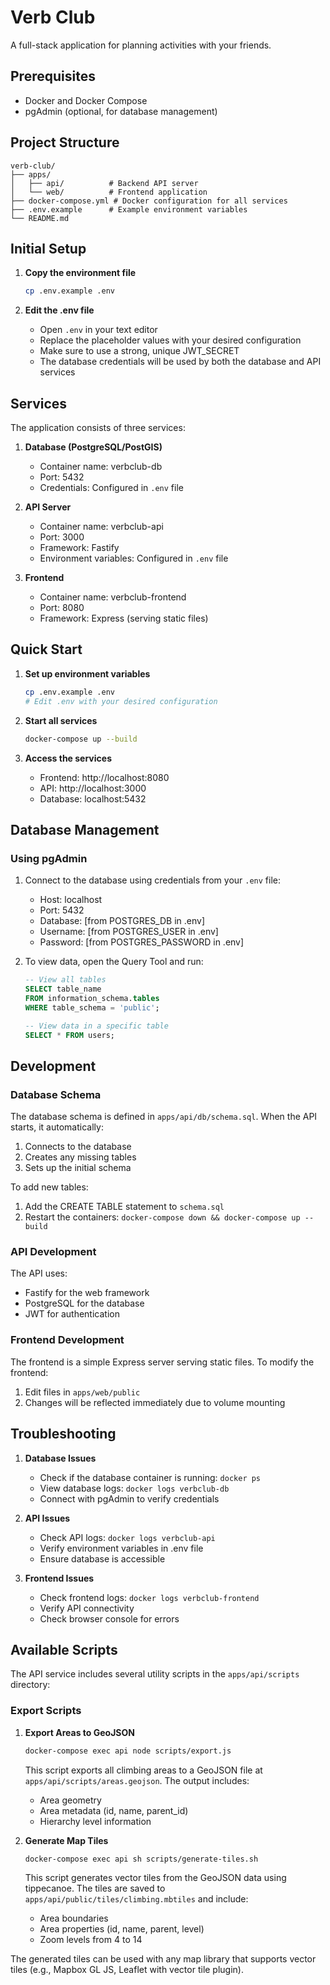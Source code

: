 # Verb Club

A full-stack application for planning activities with your friends.

## Prerequisites

- Docker and Docker Compose
- pgAdmin (optional, for database management)

## Project Structure

```
verb-club/
├── apps/
│   ├── api/          # Backend API server
│   └── web/          # Frontend application
├── docker-compose.yml # Docker configuration for all services
├── .env.example      # Example environment variables
└── README.md
```

## Initial Setup

1. **Copy the environment file**
   ```bash
   cp .env.example .env
   ```

2. **Edit the .env file**
   - Open `.env` in your text editor
   - Replace the placeholder values with your desired configuration
   - Make sure to use a strong, unique JWT_SECRET
   - The database credentials will be used by both the database and API services

## Services

The application consists of three services:

1. **Database (PostgreSQL/PostGIS)**
   - Container name: verbclub-db
   - Port: 5432
   - Credentials: Configured in `.env` file

2. **API Server**
   - Container name: verbclub-api
   - Port: 3000
   - Framework: Fastify
   - Environment variables: Configured in `.env` file

3. **Frontend**
   - Container name: verbclub-frontend
   - Port: 8080
   - Framework: Express (serving static files)

## Quick Start

1. **Set up environment variables**
   ```bash
   cp .env.example .env
   # Edit .env with your desired configuration
   ```

2. **Start all services**
   ```bash
   docker-compose up --build
   ```

3. **Access the services**
   - Frontend: http://localhost:8080
   - API: http://localhost:3000
   - Database: localhost:5432

## Database Management

### Using pgAdmin

1. Connect to the database using credentials from your `.env` file:
   - Host: localhost
   - Port: 5432
   - Database: [from POSTGRES_DB in .env]
   - Username: [from POSTGRES_USER in .env]
   - Password: [from POSTGRES_PASSWORD in .env]

2. To view data, open the Query Tool and run:
   ```sql
   -- View all tables
   SELECT table_name 
   FROM information_schema.tables 
   WHERE table_schema = 'public';

   -- View data in a specific table
   SELECT * FROM users;
   ```

## Development

### Database Schema

The database schema is defined in `apps/api/db/schema.sql`. When the API starts, it automatically:
1. Connects to the database
2. Creates any missing tables
3. Sets up the initial schema

To add new tables:
1. Add the CREATE TABLE statement to `schema.sql`
2. Restart the containers: `docker-compose down && docker-compose up --build`

### API Development

The API uses:
- Fastify for the web framework
- PostgreSQL for the database
- JWT for authentication

### Frontend Development

The frontend is a simple Express server serving static files. To modify the frontend:
1. Edit files in `apps/web/public`
2. Changes will be reflected immediately due to volume mounting

## Troubleshooting

1. **Database Issues**
   - Check if the database container is running: `docker ps`
   - View database logs: `docker logs verbclub-db`
   - Connect with pgAdmin to verify credentials

2. **API Issues**
   - Check API logs: `docker logs verbclub-api`
   - Verify environment variables in .env file
   - Ensure database is accessible

3. **Frontend Issues**
   - Check frontend logs: `docker logs verbclub-frontend`
   - Verify API connectivity
   - Check browser console for errors 

## Available Scripts

The API service includes several utility scripts in the `apps/api/scripts` directory:

### Export Scripts

1. **Export Areas to GeoJSON**
   ```bash
   docker-compose exec api node scripts/export.js
   ```
   This script exports all climbing areas to a GeoJSON file at `apps/api/scripts/areas.geojson`.
   The output includes:
   - Area geometry
   - Area metadata (id, name, parent_id)
   - Hierarchy level information

2. **Generate Map Tiles**
   ```bash
   docker-compose exec api sh scripts/generate-tiles.sh
   ```
   This script generates vector tiles from the GeoJSON data using tippecanoe.
   The tiles are saved to `apps/api/public/tiles/climbing.mbtiles` and include:
   - Area boundaries
   - Area properties (id, name, parent, level)
   - Zoom levels from 4 to 14

The generated tiles can be used with any map library that supports vector tiles (e.g., Mapbox GL JS, Leaflet with vector tile plugin). 